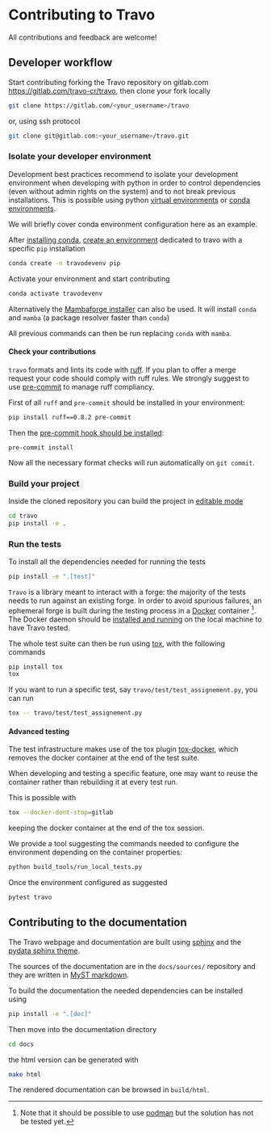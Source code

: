 # Contributing to Travo

All contributions and feedback are welcome!

## Developer workflow

Start contributing forking the Travo repository on gitlab.com
https://gitlab.com/travo-cr/travo, then clone your fork locally
```bash
git clone https://gitlab.com/<your_username>/travo
```
or, using ssh protocol
```bash
git clone git@gitlab.com:<your_username>/travo.git
```

### Isolate your developer environment

Development best practices recommend to isolate your development environment
when developing with python in order to control dependencies (even without admin
rights on the system) and to not break previous installations.
This is possible using python [virtual environments](https://docs.python.org/3/library/venv.html)
or [conda environments](https://conda.io/projects/conda/en/latest/index.html).

We will briefly cover conda environment configuration here as an example.

After [installing conda](https://conda.io/projects/conda/en/latest/user-guide/install/index.html),
[create an environment](https://conda.io/projects/conda/en/latest/user-guide/tasks/manage-environments.html#creating-an-environment-with-commands)
dedicated to travo with a specific `pip` installation
```bash
conda create -n travodevenv pip
```
Activate your environment and start contributing
```bash
conda activate travodevenv
```

Alternatively the [Mambaforge installer](https://github.com/conda-forge/miniforge#mambaforge)
can also be used.
It will install `conda` and `mamba` (a package resolver faster than `conda`)

All previous commands can then be run replacing `conda` with `mamba`.

#### Check your contributions

`travo` formats and lints its code with [ruff](https://docs.astral.sh/ruff/).
If you plan to offer a merge request your code should comply with ruff rules.
We strongly suggest to use [pre-commit](https://pre-commit.com/) to manage ruff compliancy.

First of all `ruff` and `pre-commit` should be installed in your environment:
```bash
pip install ruff==0.8.2 pre-commit
```
Then the [pre-commit hook should be installed](https://pre-commit.com/#3-install-the-git-hook-scripts):
```
pre-commit install
```
Now all the necessary format checks will run automatically on `git commit`.

### Build your project

Inside the cloned repository you can build the project in
[editable mode](https://pip.pypa.io/en/stable/topics/local-project-installs/#editable-installs)
```bash
cd travo
pip install -e .
```

### Run the tests

To install all the dependencies needed for running the tests
```bash
pip install -e ".[test]"
```

`Travo` is a library meant to interact with a forge: the majority of the tests
needs to run against an existing forge.
In order to avoid spurious failures, an ephemeral forge is built during the
testing process in a [Docker](https://www.docker.com/) container [^podman].
The Docker daemon should be [installed and running](https://docs.docker.com/engine/)
on the local machine to have Travo tested.

The whole test suite can then be run using [tox](https://tox.wiki/en/4.11.3/),
with the following commands
```bash
pip install tox
tox
```

If you want to run a specific test, say `travo/test/test_assignement.py`,
you can run
```bash
tox -- travo/test/test_assignement.py
```

[^podman]: Note that it should be possible to use [podman](https://podman.io/)
    but the solution has not be tested yet.

#### Advanced testing

The test infrastructure makes use of the tox plugin
[tox-docker](https://tox-docker.readthedocs.io/en/latest/), which removes the
docker container at the end of the test suite.

When developing and testing a specific feature, one may want to reuse the
container rather than rebuilding it at every test run.

This is possible with
```bash
tox --docker-dont-stop=gitlab
```

keeping the docker container at the end of the tox session.

We provide a tool suggesting the commands needed to configure the environment
depending on the container properties:
```bash
python build_tools/run_local_tests.py
```
Once the environment configured as suggested
```bash
pytest travo
```

## Contributing to the documentation

The Travo webpage and documentation are built using [sphinx](https://www.sphinx-doc.org/en/master/)
and the [pydata sphinx theme](https://pydata-sphinx-theme.readthedocs.io/en/stable/).

The sources of the documentation are in the `docs/sources/` repository and they are written in
[MyST markdown](https://mystmd.org/).

To build the documentation the needed dependencies can be installed using
```bash
pip install -e ".[doc]"
```
Then move into the documentation directory
```bash
cd docs
```
the html version can be generated with
```bash
make html
```

The rendered documentation can be browsed in `build/html`.

